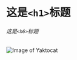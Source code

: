 # 这是`<h1>`标题

###### 这是`<h6>`标题

![Image of Yaktocat](https://octodex.github.com/images/yaktocat.png)
